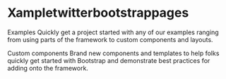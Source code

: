 # Xampletwitterbootstrappages
Examples Quickly get a project started with any of our examples ranging from using parts of the framework to custom components and layouts.

Custom components
Brand new components and templates to help folks quickly get started with Bootstrap and demonstrate best practices for adding onto the framework.
